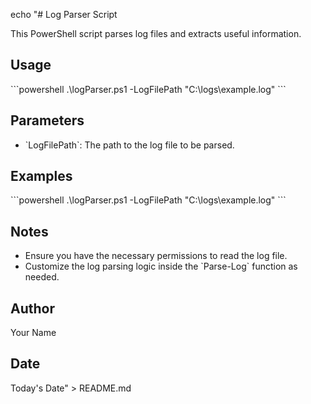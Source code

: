 echo "# Log Parser Script

This PowerShell script parses log files and extracts useful information.

## Usage

\`\`\`powershell
.\logParser.ps1 -LogFilePath \"C:\logs\example.log\"
\`\`\`

## Parameters

- \`LogFilePath\`: The path to the log file to be parsed.

## Examples

\`\`\`powershell
.\logParser.ps1 -LogFilePath \"C:\logs\example.log\"
\`\`\`

## Notes

- Ensure you have the necessary permissions to read the log file.
- Customize the log parsing logic inside the \`Parse-Log\` function as needed.

## Author

Your Name

## Date

Today's Date" > README.md
